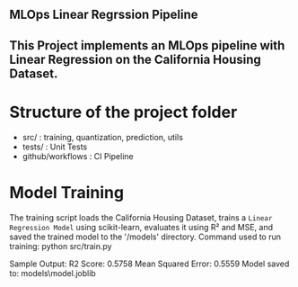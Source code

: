 ## MLOps Linear Regrssion Pipeline

## This Project implements an MLOps pipeline  with Linear Regression on the California Housing Dataset.

# Structure of the project folder
- src/ : training, quantization, prediction, utils
- tests/ : Unit Tests
- github/workflows : CI Pipeline

# Model Training 
The training script loads the California Housing Dataset, trains a `Linear Regression Model` using 
scikit-learn, evaluates it using R² and MSE, and saved the trained model to the '/models' directory.
Command used to run training:
python src/train.py

Sample Output:
R2 Score: 0.5758
Mean Squared Error: 0.5559
Model saved to: models\model.joblib